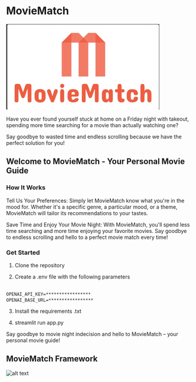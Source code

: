 # MovieMatch

![alt text](images/logo.jpg)

Have you ever found yourself stuck at home on a Friday night with takeout, spending more time searching for a movie than actually watching one?

Say goodbye to wasted time and endless scrolling because we have the perfect solution for you!


## Welcome to MovieMatch -  Your Personal Movie Guide

### How It Works

Tell Us Your Preferences: Simply let MovieMatch know what you're in the mood for. Whether it's a specific genre, a particular mood, or a theme, MovieMatch will tailor its recommendations to your tastes.

Save Time and Enjoy Your Movie Night: With MovieMatch, you'll spend less time searching and more time enjoying your favorite movies. Say goodbye to endless scrolling and hello to a perfect movie match every time!

### Get Started
1. Clone the repository

2. Create a .env file with the following parameters

```

OPENAI_API_KEY=*****************
OPENAI_BASE_URL=*****************

```

3. Install the requirements .txt

4. streamlit run app.py

Say goodbye to movie night indecision and hello to MovieMatch – your personal movie guide!

## MovieMatch Framework 

![alt text](images/framework.jpg)
